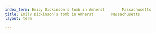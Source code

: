 ```yaml
---
index_term: Emily Dickinson’s tomb in Amherst        Massachusetts
title: Emily Dickinson’s tomb in Amherst        Massachusetts
layout: term

---
```

